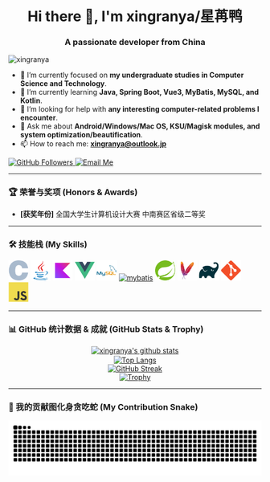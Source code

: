 <h1 align="center">Hi there 👋, I'm xingranya/星苒鸭</h1>
<h3 align="center">A passionate developer from China</h3>

<p align="left"> 
  <img src="https://komarev.com/ghpvc/?username=xingranya&label=Profile%20views&color=0e75b6&style=flat" alt="xingranya" />
</p>

- 🔭 I’m currently focused on **my undergraduate studies in Computer Science and Technology**.
- 🌱 I’m currently learning **Java, Spring Boot, Vue3, MyBatis, MySQL, and Kotlin**.
- 🤔 I’m looking for help with **any interesting computer-related problems I encounter**.
- 💬 Ask me about **Android/Windows/Mac OS, KSU/Magisk modules, and system optimization/beautification**.
- 📫 How to reach me: **xingranya@outlook.jp**

<p align="left">
  <a href="https://github.com/xingranya?tab=followers">
    <img src="https://img.shields.io/github/followers/xingranya?label=Follow&style=social" alt="GitHub Followers">
  </a>
  <a href="mailto:xingranya@outlook.jp">
    <img src="https://img.shields.io/badge/Email-xingranya@outlook.jp-blue?style=for-the-badge&logo=microsoft-outlook" alt="Email Me">
  </a>
</p>

---

### 🏆 荣誉与奖项 (Honors & Awards)

- **[获奖年份]** 全国大学生计算机设计大赛 中南赛区省级二等奖

---

### 🛠️ 技能栈 (My Skills)

<p align="left">
  <a href="https://www.cprogramming.com/" target="_blank" rel="noreferrer"><img src="https://raw.githubusercontent.com/devicons/devicon/master/icons/c/c-original.svg" alt="c" width="40" height="40"/></a> 
  <a href="https://www.java.com" target="_blank" rel="noreferrer"><img src="https://raw.githubusercontent.com/devicons/devicon/master/icons/java/java-original.svg" alt="java" width="40" height="40"/></a>
  <a href="https://kotlinlang.org" target="_blank" rel="noreferrer"><img src="https://raw.githubusercontent.com/devicons/devicon/master/icons/kotlin/kotlin-original.svg" alt="kotlin" width="40" height="40"/></a>
  <a href="https://vuejs.org/" target="_blank" rel="noreferrer"><img src="https://raw.githubusercontent.com/devicons/devicon/master/icons/vuejs/vuejs-original.svg" alt="vuejs" width="40" height="40"/></a>
  <a href="https://www.mysql.com/" target="_blank" rel="noreferrer"><img src="https://raw.githubusercontent.com/devicons/devicon/master/icons/mysql/mysql-original-wordmark.svg" alt="mysql" width="40" height="40"/></a> 
  <a href="https://mybatis.org/mybatis-3/" target="_blank" rel="noreferrer"><img src="https://raw.githubusercontent.com/devicons/devicon/master/icons/mybatis/mybatis-original-wordmark.svg" alt="mybatis" width="40" height="40"/></a>
  <a href="https://spring.io/" target="_blank" rel="noreferrer"><img src="https://raw.githubusercontent.com/devicons/devicon/master/icons/spring/spring-original.svg" alt="spring" width="40" height="40"/></a>
  <a href="https://maven.apache.org/" target="_blank" rel="noreferrer"><img src="https://raw.githubusercontent.com/devicons/devicon/master/icons/maven/maven-original.svg" alt="maven" width="40" height="40"/></a>
  <a href="https://gradle.org/" target="_blank" rel="noreferrer"><img src="https://raw.githubusercontent.com/devicons/devicon/master/icons/gradle/gradle-plain.svg" alt="gradle" width="40" height="40"/></a>
  <a href="https://git-scm.com/" target="_blank" rel="noreferrer"><img src="https://raw.githubusercontent.com/devicons/devicon/master/icons/git/git-original.svg" alt="git" width="40" height="40"/></a> 
  <a href="https://developer.mozilla.org/en-US/docs/Web/JavaScript" target="_blank" rel="noreferrer"><img src="https://raw.githubusercontent.com/devicons/devicon/master/icons/javascript/javascript-original.svg" alt="javascript" width="40" height="40"/></a> 
</p>

---

### 📊 GitHub 统计数据 & 成就 (GitHub Stats & Trophy)

<p align="center">
  <a href="https://github.com/anuraghazra/github-readme-stats">
    <img align="center" src="https://github-readme-stats.vercel.app/api?username=xingranya&show_icons=true&theme=radical" alt="xingranya's github stats"/>
  </a>
  <br>
  <a href="https://github.com/anuraghazra/github-readme-stats">
    <img align="center" src="https://github-readme-stats.vercel.app/api/top-langs/?username=xingranya&layout=compact&theme=radical" alt="Top Langs"/>
  </a>
  <br>
  <a href="https://git.io/streak-stats">
    <img src="https://github-readme-streak-stats.herokuapp.com/?user=xingranya&theme=radical" alt="GitHub Streak" />
  </a>
  <br>
  <a href="https://github.com/ryo-ma/github-profile-trophy">
    <img src="https://github-profile-trophy.vercel.app/?username=xingranya&theme=radical&margin-w=15&margin-h=15" alt="Trophy" />
  </a>
</p>

---
### 🐍 我的贡献图化身贪吃蛇 (My Contribution Snake)
<p align="center">
  <img src="https://raw.githubusercontent.com/xingranya/xingranya/output/github-contribution-grid-snake.svg" alt="snake" />
</p>
